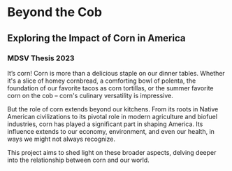 # Beyond the Cob
## Exploring the Impact of Corn in America
### MDSV Thesis 2023

It’s corn! Corn is more than a delicious staple on our dinner tables. Whether it's a slice of homey cornbread, a comforting bowl of polenta, the foundation of our favorite tacos as corn tortillas, or the summer favorite corn on the cob – corn's culinary versatility is impressive.

But the role of corn extends beyond our kitchens. From its roots in Native American civilizations to its pivotal role in modern agriculture and biofuel industries, corn has played a significant part in shaping America. Its influence extends to our economy, environment, and even our health, in ways we might not always recognize.

This project aims to shed light on these broader aspects, delving deeper into the relationship between corn and our world.
